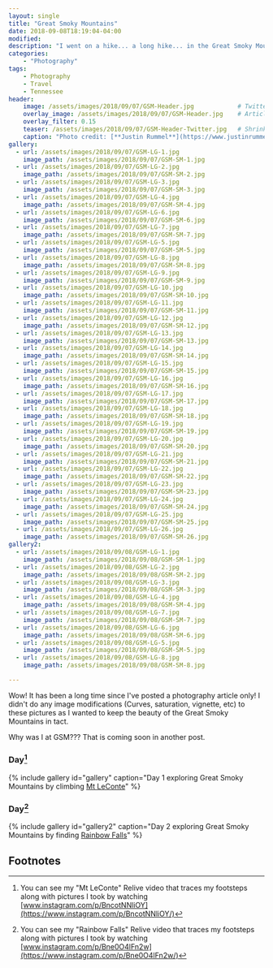 ```yaml
---
layout: single
title: "Great Smoky Mountains"
date: 2018-09-08T18:19:04-04:00
modified:
description: "I went on a hike... a long hike... in the Great Smoky Mountains!"     # For Twitter, not the Title
categories:
    - "Photography"
tags:
    - Photography
    - Travel
    - Tennessee
header:
    image: /assets/images/2018/09/07/GSM-Header.jpg            # Twitter (use 'overlay_image')
    overlay_image: /assets/images/2018/09/07/GSM-Header.jpg    # Article header at 2048x768
    overlay_filter: 0.15
    teaser: /assets/images/2018/09/07/GSM-Header-Twitter.jpg   # Shrink image to 575x216
    caption: "Photo credit: [**Justin Rummel**](https://www.justinrummel.com)"
gallery:
  - url: /assets/images/2018/09/07/GSM-LG-1.jpg
    image_path: /assets/images/2018/09/07/GSM-SM-1.jpg
  - url: /assets/images/2018/09/07/GSM-LG-2.jpg
    image_path: /assets/images/2018/09/07/GSM-SM-2.jpg
  - url: /assets/images/2018/09/07/GSM-LG-3.jpg
    image_path: /assets/images/2018/09/07/GSM-SM-3.jpg
  - url: /assets/images/2018/09/07/GSM-LG-4.jpg
    image_path: /assets/images/2018/09/07/GSM-SM-4.jpg
  - url: /assets/images/2018/09/07/GSM-LG-6.jpg
    image_path: /assets/images/2018/09/07/GSM-SM-6.jpg
  - url: /assets/images/2018/09/07/GSM-LG-7.jpg
    image_path: /assets/images/2018/09/07/GSM-SM-7.jpg
  - url: /assets/images/2018/09/07/GSM-LG-5.jpg
    image_path: /assets/images/2018/09/07/GSM-SM-5.jpg
  - url: /assets/images/2018/09/07/GSM-LG-8.jpg
    image_path: /assets/images/2018/09/07/GSM-SM-8.jpg
  - url: /assets/images/2018/09/07/GSM-LG-9.jpg
    image_path: /assets/images/2018/09/07/GSM-SM-9.jpg
  - url: /assets/images/2018/09/07/GSM-LG-10.jpg
    image_path: /assets/images/2018/09/07/GSM-SM-10.jpg
  - url: /assets/images/2018/09/07/GSM-LG-11.jpg
    image_path: /assets/images/2018/09/07/GSM-SM-11.jpg
  - url: /assets/images/2018/09/07/GSM-LG-12.jpg
    image_path: /assets/images/2018/09/07/GSM-SM-12.jpg
  - url: /assets/images/2018/09/07/GSM-LG-13.jpg
    image_path: /assets/images/2018/09/07/GSM-SM-13.jpg
  - url: /assets/images/2018/09/07/GSM-LG-14.jpg
    image_path: /assets/images/2018/09/07/GSM-SM-14.jpg
  - url: /assets/images/2018/09/07/GSM-LG-15.jpg
    image_path: /assets/images/2018/09/07/GSM-SM-15.jpg
  - url: /assets/images/2018/09/07/GSM-LG-16.jpg
    image_path: /assets/images/2018/09/07/GSM-SM-16.jpg
  - url: /assets/images/2018/09/07/GSM-LG-17.jpg
    image_path: /assets/images/2018/09/07/GSM-SM-17.jpg
  - url: /assets/images/2018/09/07/GSM-LG-18.jpg
    image_path: /assets/images/2018/09/07/GSM-SM-18.jpg
  - url: /assets/images/2018/09/07/GSM-LG-19.jpg
    image_path: /assets/images/2018/09/07/GSM-SM-19.jpg
  - url: /assets/images/2018/09/07/GSM-LG-20.jpg
    image_path: /assets/images/2018/09/07/GSM-SM-20.jpg
  - url: /assets/images/2018/09/07/GSM-LG-21.jpg
    image_path: /assets/images/2018/09/07/GSM-SM-21.jpg
  - url: /assets/images/2018/09/07/GSM-LG-22.jpg
    image_path: /assets/images/2018/09/07/GSM-SM-22.jpg
  - url: /assets/images/2018/09/07/GSM-LG-23.jpg
    image_path: /assets/images/2018/09/07/GSM-SM-23.jpg
  - url: /assets/images/2018/09/07/GSM-LG-24.jpg
    image_path: /assets/images/2018/09/07/GSM-SM-24.jpg
  - url: /assets/images/2018/09/07/GSM-LG-25.jpg
    image_path: /assets/images/2018/09/07/GSM-SM-25.jpg
  - url: /assets/images/2018/09/07/GSM-LG-26.jpg
    image_path: /assets/images/2018/09/07/GSM-SM-26.jpg
gallery2:
  - url: /assets/images/2018/09/08/GSM-LG-1.jpg
    image_path: /assets/images/2018/09/08/GSM-SM-1.jpg
  - url: /assets/images/2018/09/08/GSM-LG-2.jpg
    image_path: /assets/images/2018/09/08/GSM-SM-2.jpg
  - url: /assets/images/2018/09/08/GSM-LG-3.jpg
    image_path: /assets/images/2018/09/08/GSM-SM-3.jpg
  - url: /assets/images/2018/09/08/GSM-LG-4.jpg
    image_path: /assets/images/2018/09/08/GSM-SM-4.jpg
  - url: /assets/images/2018/09/08/GSM-LG-7.jpg
    image_path: /assets/images/2018/09/08/GSM-SM-7.jpg
  - url: /assets/images/2018/09/08/GSM-LG-6.jpg
    image_path: /assets/images/2018/09/08/GSM-SM-6.jpg
  - url: /assets/images/2018/09/08/GSM-LG-5.jpg
    image_path: /assets/images/2018/09/08/GSM-SM-5.jpg
  - url: /assets/images/2018/09/08/GSM-LG-8.jpg
    image_path: /assets/images/2018/09/08/GSM-SM-8.jpg

---
```


Wow! It has been a long time since I've posted a photography article only!  I didn't do any image modifications (Curves, saturation, vignette, etc) to these pictures as I wanted to keep the beauty of the Great Smoky Mountains in tact.

Why was I at GSM???  That is coming soon in another post.

### Day[^1]
{% include gallery id="gallery" caption="Day 1 exploring Great Smoky Mountains by climbing [Mt LeConte](http://www.hikinginthesmokys.com/lecontealum.htm)" %}

### Day[^2]
{% include gallery id="gallery2" caption="Day 2 exploring Great Smoky Mountains by finding [Rainbow Falls](http://www.hikinginthesmokys.com/rainbow.htm)" %}


Footnotes
---

[^1]: You can see my "Mt LeConte" Relive video that traces my footsteps along with pictures I took by watching [www.instagram.com/p/BncotNNliOY](https://www.instagram.com/p/BncotNNliOY/)
[^2]: You can see my "Rainbow Falls" Relive video that traces my footsteps along with pictures I took by watching [www.instagram.com/p/Bne0O4lFn2w](https://www.instagram.com/p/Bne0O4lFn2w/)

